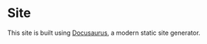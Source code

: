 # Site

This site is built using [Docusaurus](https://docusaurus.io/), a modern static site generator.
